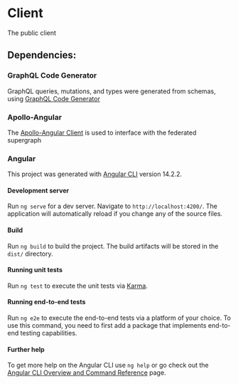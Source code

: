 # Client
The public client

## Dependencies:

### GraphQL Code Generator
GraphQL queries, mutations, and types were generated from schemas, using [GraphQL Code Generator](https://the-guild.dev/graphql/codegen/docs/getting-started)

### Apollo-Angular
The [Apollo-Angular Client](https://the-guild.dev/graphql/apollo-angular/docs) is used to interface with the federated supergraph

### Angular

This project was generated with [Angular CLI](https://github.com/angular/angular-cli) version 14.2.2.

#### Development server

Run `ng serve` for a dev server. Navigate to `http://localhost:4200/`. The application will automatically reload if you change any of the source files.

#### Build

Run `ng build` to build the project. The build artifacts will be stored in the `dist/` directory.

#### Running unit tests

Run `ng test` to execute the unit tests via [Karma](https://karma-runner.github.io).

#### Running end-to-end tests

Run `ng e2e` to execute the end-to-end tests via a platform of your choice. To use this command, you need to first add a package that implements end-to-end testing capabilities.

#### Further help

To get more help on the Angular CLI use `ng help` or go check out the [Angular CLI Overview and Command Reference](https://angular.io/cli) page.
